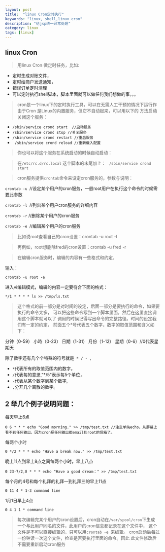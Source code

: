 ```yaml
---
layout: post
title:  "linux Cron定时执行"
keywords: "linux, shell,linux cron"
description: "给jsp统一异常处理"
category: linux
tags: [linux]
---
```


 

## linux Cron
> 用linux Cron 做定时任务，比如:

- 定时生成对账文件，
- 定时给商户发送通知，
- 错误订单定时清理
- 可以定时执行shell脚本，脚本里面就可以做任何我们想做的事。。。

> cron是一个linux下的定时执行工具，可以在无需人工干预的情况下运行作
> 由于Cron 是Linux的内置服务，但它不自动起来，可以用以下的 
> 方法启动关闭这个服务：

- ` /sbin/service crond start  //启动服务 `
- ` /sbin/service crond stop //关闭服务 `
- ` /sbin/service crond restart //重启服务 `
- ` /sbin/service crond reload //重新载入配置`

> 你也可以将这个服务在系统启动的时候自动启动：

> 在`/etc/rc.d/rc.local` 这个脚本的末尾加上：
` /sbin/service crond start`

> cron服务提供`crontab`命令来设定cron服务的，参数与说明：

`crontab -u `//设定某个用户的cron服务，一般root用户在执行这个命令的时候需要此参数

`crontab -l `//列出某个用户cron服务的详细内容

`crontab -r` //删除某个用户的cron服务

`crontab -e `//编辑某个用户的cron服务

> 比如说root查看自己的cron设置：crontab -u root -l

> 再例如，root想删除fred的cron设置：crontab -u fred -r

> 在编辑cron服务时，编辑的内容有一些格式和约定，

输入：

``` 
crontab -u root -e 
```
 进入vi编辑模式，编辑的内容一定要符合下面的格式：
 
 ``` 
 */1 * * * * ls >> /tmp/ls.txt
 ```

> 这个格式的前一部分是对时间的设定，后面一部分是要执行的命令，如果要执行的命令太多，
> 可以把这些命令写到一个脚本里面，然后在这里直接调用这个脚本就可以了
> 调用的时候记得写出命令的完整路径。时间的设定我们有一定的约定，
> 前面五个*号代表五个数字，数字的取值范围和含义如下：

分钟（0-59） 小時（0-23） 日期（1-31） 月份（1-12） 星期（0-6）//0代表星期天
 
除了数字还有几个个特殊的符号就是`  * / - , `

-  `*`代表所有的取值范围内的数字，
-  `/`代表每的意思,"*/5"表示每5个单位，
-  `-`代表从某个数字到某个数字,
-  `,`分开几个离散的数字。

## 2 举几个例子说明问题：

每天早上6点

`0 6 * * * echo "Good morning." >> /tmp/test.txt //注意单纯echo，从屏幕上看不到任何输出，因为cron把任何输出都email到root的信箱了。`

每两个小时

`0 */2 * * * echo "Have a break now." >> /tmp/test.txt`

晚上11点到早上8点之间每两个小时，早上八点

`0 23-7/2,8 * * * echo "Have a good dream：" >> /tmp/test.txt`

每个月的4号和每个礼拜的礼拜一到礼拜三的早上11点

`0 11 4 * 1-3 command line`

1月1日早上4点

`0 4 1 1 * command line`

> 每次编辑完某个用户的cron设置后，cron自动在`/var/spool/cron`下生成
> 一个与此用户同名的文件，此用户的cron信息都记录在这个文件中，
> 这个文件是不可以直接编辑的，只可以用`crontab -e `来编辑。
> cron启动后每过一份钟读一次这个文件，检查是否要执行里面的命令。因此
> 此文件修改后不需要重新启动cron服务

